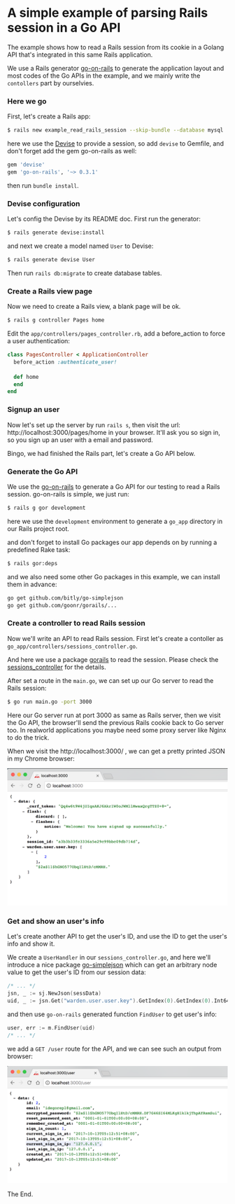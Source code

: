 # A simple example of parsing Rails session in a Go API

The example shows how to read a Rails session from its cookie in a Golang API that's integrated in this same Rails application.

We use a Rails generator [go-on-rails](https://github.com/goonr/go-on-rails) to generate the application layout and most codes of the Go APIs in the example, and we mainly write the `contollers` part by ourselvies.

### Here we go

First, let's create a Rails app:

```bash
$ rails new example_read_rails_session --skip-bundle --database mysql
```

here we use the [Devise](https://github.com/plataformatec/devise/) to provide a session, so add `devise` to Gemfile, and don't forget add the gem go-on-rails as well:

```ruby
gem 'devise'
gem 'go-on-rails', '~> 0.3.1'
```

then run `bundle install`.

### Devise configuration

Let's config the Devise by its README doc. First run the generator:

```bash
$ rails generate devise:install
```

and next we create a model named `User` to Devise:

```bash
$ rails generate devise User
```

Then run `rails db:migrate` to create database tables.

### Create a Rails view page

Now we need to create a Rails view, a blank page will be ok.

```bash
$ rails g controller Pages home
```

Edit the `app/controllers/pages_controller.rb`, add a before_action to force a user authentication:

```ruby
class PagesController < ApplicationController
  before_action :authenticate_user!

  def home
  end
end
```

### Signup an user

Now let's set up the server by run `rails s`, then visit the url: http://localhost:3000/pages/home in your browser. It'll ask you so sign in, so you sign up an user with a email and password.

Bingo, we had finished the Rails part, let's create a Go API below.

### Generate the Go API

We use the [go-on-rails](https://github.com/goonr/go-on-rails) to generate a Go API for our testing to read a Rails session. go-on-rails is simple, we just run:

```bash
$ rails g gor development
```

here we use the `development` environment to generate a `go_app` directory in our Rails project root.

and don't forget to install Go packages our app depends on by running a predefined Rake task:

```bash
$ rails gor:deps
```

and we also need some other Go packages in this example, we can install them in advance:

```bash
go get github.com/bitly/go-simplejson
go get github.com/goonr/gorails/...
```

### Create a controller to read Rails session

Now we'll write an API to read Rails session. First let's create a contoller as `go_app/controllers/sessions_controller.go`.

And here we use a package [gorails](https://github.com/goonr/gorails) to read the session. Please check the [sessions_controller](https://github.com/goonr/example_read_rails_session/blob/master/go_app/controllers/sessions_controller.go) for the details.

After set a route in the `main.go`, we can set up our Go server to read the Rails session:

```bash
$ go run main.go -port 3000
```

Here our Go server run at port 3000 as same as Rails server, then we visit the Go API, the browser'll send the previous Rails cookie back to Go server too. In realworld applications you maybe need some proxy server like Nginx to do the trick.

When we visit the http://localhost:3000/ , we can get a pretty printed JSON in my Chrome browser:

<img src="session_json.png" width=715>

### Get and show an user's info

Let's create another API to get the user's ID, and use the ID to get the user's info and show it.

We create a `UserHandler` in our `sessions_controller.go`, and here we'll introduce a nice package [go-simplejson](https://github.com/bitly/go-simplejson) which can get an arbitrary node value to get the user's ID from our session data:

```go
/* ... */
jsn, _ := sj.NewJson(sessData)
uid, _ := jsn.Get("warden.user.user.key").GetIndex(0).GetIndex(0).Int64()
```

and then use `go-on-rails` generated function `FindUser` to get user's info:

```go
user, err := m.FindUser(uid)
/* ... */
```

we add a `GET /user` route for the API, and we can see such an output from browser:


<img src="user_info_json.png" width=730>


The End.
